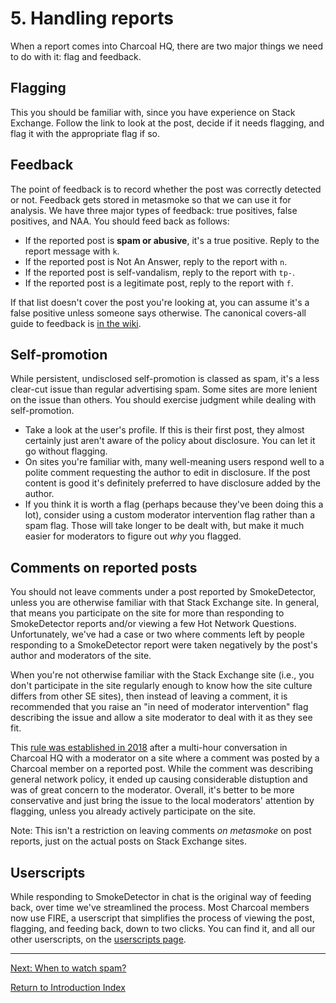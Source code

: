 ---
---

# 5. Handling reports
When a report comes into Charcoal HQ, there are two major things we need to do with it: flag
and feedback.

## Flagging
This you should be familiar with, since you have experience on Stack Exchange. Follow the link to look 
at the post, decide if it needs flagging, and flag it with the appropriate flag if so.

## Feedback
The point of feedback is to record whether the post was correctly detected or not. Feedback
gets stored in metasmoke so that we can use it for analysis. We have three major types of
feedback: true positives, false positives, and NAA. You should feed back as follows:

 - If the reported post is **spam or abusive**, it's a true positive. Reply to the report
   message with `k`.
 - If the reported post is Not An Answer, reply to the report with `n`.
 - If the reported post is self-vandalism, reply to the report with `tp-`.
 - If the reported post is a legitimate post, reply to the report with `f`.

If that list doesn't cover the post you're looking at, you can assume it's a false positive
unless someone says otherwise. The canonical covers-all guide to feedback is
[in the wiki][wiki].

## Self-promotion
While persistent, undisclosed self-promotion is classed as spam, it's a less clear-cut issue
than regular advertising spam. Some sites are more lenient on the issue than others. You
should exercise judgment while dealing with self-promotion.

 - Take a look at the user's profile. If this is their first post, they almost certainly
   just aren't aware of the policy about disclosure. You can let it go without flagging.
 - On sites you're familiar with, many well-meaning users respond well to a polite comment
   requesting the author to edit in disclosure. If the post content is good it's definitely
   preferred to have disclosure added by the author.
 - If you think it is worth a flag (perhaps because they've been doing this a lot),
   consider using a custom moderator intervention flag rather than a spam flag. Those will
   take longer to be dealt with, but make it much easier for moderators to figure out _why_
   you flagged.

## Comments on reported posts
You should not leave comments under a post reported by SmokeDetector, unless you are otherwise
familiar with that Stack Exchange site. In general, that means you participate on the site for
more than responding to SmokeDetector reports and/or viewing a few Hot Network Questions.
Unfortunately, we've had a case or two where comments left by people responding to a SmokeDetector
report were taken negatively by the post's author and moderators of the site.

When you're not otherwise familiar with the Stack Exchange site (i.e., you don't participate in the
site regularly enough to know how the site culture differs from other SE sites), then instead of
leaving a comment, it is recommended that you raise an "in need of moderator intervention" flag
describing the issue and allow a site moderator to deal with it as they see fit.

This [rule was established in 2018](https://chat.stackexchange.com/transcript/11540?m=43203660#43203660)
after a multi-hour conversation in Charcoal HQ with a moderator on a site where a comment
was posted by a Charcoal member on a reported post. While the comment was describing general
network policy, it ended up causing considerable distuption and was of great concern to the
moderator. Overall, it's better to be more conservative and just bring the issue to the
local moderators' attention by flagging, unless you already actively participate on the site.

Note: This isn't a restriction on leaving comments *on metasmoke* on post reports, just on the
actual posts on Stack Exchange sites.

## Userscripts
While responding to SmokeDetector in chat is the original way of feeding back, over time
we've streamlined the process. Most Charcoal members now use FIRE, a userscript that
simplifies the process of viewing the post, flagging, and feeding back, down to two clicks.
You can find it, and all our other userscripts, on the [userscripts page][us].

-----

[Next: When to watch spam?](/training/watch)

[Return to Introduction Index](/training/index)


[wiki]: https://charcoal-se.org/smokey/Feedback-Guidance
[us]: /scripts
